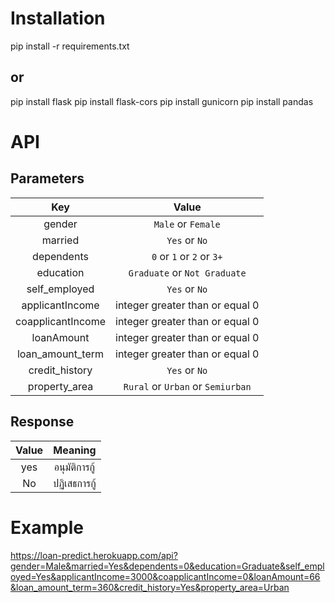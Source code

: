 # Installation  

pip install -r requirements.txt

## or

pip install flask
pip install flask-cors
pip install gunicorn
pip install pandas

# API
## Parameters

| Key | Value |
| :---: | :---: |
| gender | `Male` or `Female` |
| married | `Yes` or `No` |
| dependents | `0` or `1` or `2` or `3+` |
| education | `Graduate` or `Not Graduate` |
| self_employed | `Yes` or `No` |
| applicantIncome | integer greater than or equal 0 |
| coapplicantIncome | integer greater than or equal 0 |
| loanAmount | integer greater than or equal 0 |
| loan_amount_term | integer greater than or equal 0 |
| credit_history | `Yes` or `No` |
| property_area | `Rural` or `Urban` or `Semiurban`|

## Response

| Value | Meaning |
| :---: | :---: |
| yes | อนุมัติการกู้ |
| No | ปฏิเสธการกู้ |

# Example
https://loan-predict.herokuapp.com/api?gender=Male&married=Yes&dependents=0&education=Graduate&self_employed=Yes&applicantIncome=3000&coapplicantIncome=0&loanAmount=66&loan_amount_term=360&credit_history=Yes&property_area=Urban
